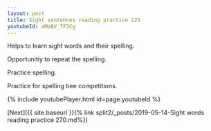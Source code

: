 ```yaml
---
layout: post
title: Sight sentences reading practice 225
youtubeId: aMoBV_TF3Cg
---
```

 
 
Helps to learn sight words and their spelling.

Opportunitiy to repeat the spelling. 

Practice spelling. 
 
Practice for spelling bee competitions. 
 
{% include youtubePlayer.html id=page.youtubeId %}
 
 

[Next]({{ site.baseurl }}{% link  split2/_posts/2019-05-14-Sight words reading practice 270.md%})
 
